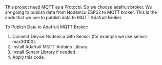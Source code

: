 This project need MQTT as a Protocol. So we choose adafruit broker. We are going to publish data from Nodemcu ESP32 to MQTT broker. This is the code that we use to publish data to MQTT Adafruit Broker.

To Publish Data to Adafruit MQTT Broker:
1. Connect Device Nodemcu with Sensor (for example we use sensor max30100).
2. Install Adafruit MQTT Arduino Library.
3. Install Sensor Library if needed.
5. Apply this code.
